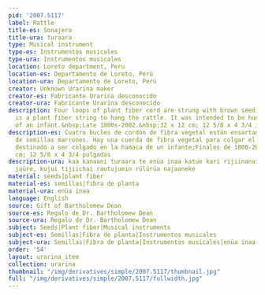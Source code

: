 ```yaml
---
pid: '2007.5117'
label: Rattle
title-es: Sonajero
title-ura: turaara
type: Musical instrument
type-es: Instrumentos musicales
type-ura: Instrumentos musicales
location: Loreto department, Peru
location-es: Departamento de Loreto, Perú
location-ura: Departamento de Loreto, Perú
creator: Unknown Urarina maker
creator-es: Fabricante Urarina desconocido
creator-ura: Fabricante Urarina desconocido
description: Four loops of plant fiber cord are strung with brown seed shells. There
  is a plant fiber string to hang the rattle. It was intended to be hung on the hammock
  of an infant.&nbsp;Late 1800s-2002.&nbsp;32 x 12 cm; 12 5/8 x 4 3/4 in
description-es: Cuatro bucles de cordón de fibra vegetal están ensartados con cáscaras
  de semillas marrones. Hay una cuerda de fibra vegetal para colgar el sonajero. Estaba
  destinado a ser colgado en la hamaca de un infante;Finales de 1800-2002;32 x 12
  cm; 12 5/8 x 4 3/4 pulgadas
description-ura: kaa kanaani turaara te enüa inaa katue kari rijiinanai kujuitein
  jaüre, kujui tijiichai rautujuein rülürüa najaaneke
material: seeds|plant fiber
material-es: semillas|fibra de planta
material-ura: enüa inaa
language: English
source: Gift of Bartholomew Dean
source-es: Regalo de Dr. Bartholomew Dean
source-ura: Regalo de Dr. Bartholomew Dean
subject: Seeds|Plant fiber|Musical instruments
subject-es: Semillas|Fibra de planta|Instrumentos musicales
subject-ura: Semillas|Fibra de planta|Instrumentos musicales|enüa inaa
order: '54'
layout: urarina_item
collection: urarina
thumbnail: "/img/derivatives/simple/2007.5117/thumbnail.jpg"
full: "/img/derivatives/simple/2007.5117/fullwidth.jpg"
---
```

